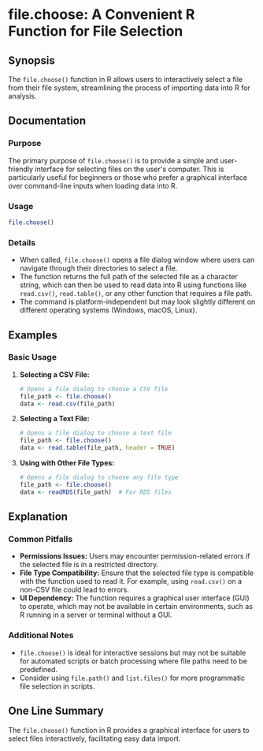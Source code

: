 <!--
Meta Description: # file.choose: A Convenient R Function for File Selection ## Synopsis The `file.choose()` function in R allows users to interactively select a file fr...
Meta Keywords: file, choose, function, data, read
-->

# file.choose: A Convenient R Function for File Selection

## Synopsis
The `file.choose()` function in R allows users to interactively select a file from their file system, streamlining the process of importing data into R for analysis.

## Documentation
### Purpose
The primary purpose of `file.choose()` is to provide a simple and user-friendly interface for selecting files on the user's computer. This is particularly useful for beginners or those who prefer a graphical interface over command-line inputs when loading data into R.

### Usage
```R
file.choose()
```

### Details
- When called, `file.choose()` opens a file dialog window where users can navigate through their directories to select a file.
- The function returns the full path of the selected file as a character string, which can then be used to read data into R using functions like `read.csv()`, `read.table()`, or any other function that requires a file path.
- The command is platform-independent but may look slightly different on different operating systems (Windows, macOS, Linux).

## Examples
### Basic Usage
1. **Selecting a CSV File:**
   ```R
   # Opens a file dialog to choose a CSV file
   file_path <- file.choose()
   data <- read.csv(file_path)
   ```

2. **Selecting a Text File:**
   ```R
   # Opens a file dialog to choose a text file
   file_path <- file.choose()
   data <- read.table(file_path, header = TRUE)
   ```

3. **Using with Other File Types:**
   ```R
   # Opens a file dialog to choose any file type
   file_path <- file.choose()
   data <- readRDS(file_path)  # For RDS files
   ```

## Explanation
### Common Pitfalls
- **Permissions Issues:** Users may encounter permission-related errors if the selected file is in a restricted directory.
- **File Type Compatibility:** Ensure that the selected file type is compatible with the function used to read it. For example, using `read.csv()` on a non-CSV file could lead to errors.
- **UI Dependency:** The function requires a graphical user interface (GUI) to operate, which may not be available in certain environments, such as R running in a server or terminal without a GUI.

### Additional Notes
- `file.choose()` is ideal for interactive sessions but may not be suitable for automated scripts or batch processing where file paths need to be predefined.
- Consider using `file.path()` and `list.files()` for more programmatic file selection in scripts.

## One Line Summary
The `file.choose()` function in R provides a graphical interface for users to select files interactively, facilitating easy data import.